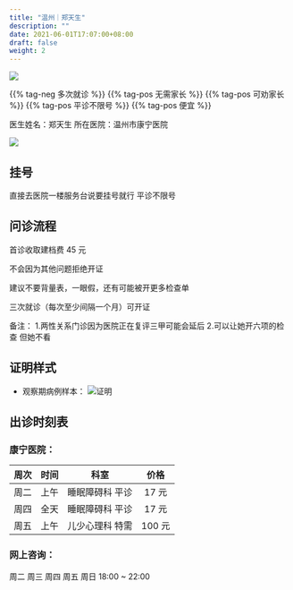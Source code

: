 ```yaml
---
title: "温州｜郑天生"
description: ""
date: 2021-06-01T17:07:00+08:00
draft: false
weight: 2
---
```


![](/images/doctor/zheng-tiansheng.jpg)

{{% tag-neg 多次就诊 %}} {{% tag-pos 无需家长 %}} {{% tag-pos 可劝家长 %}}
{{% tag-pos 平诊不限号 %}} {{% tag-pos 便宜 %}}

医生姓名：郑天生
所在医院：温州市康宁医院

![](/images/doctor/zheng-tiansheng-qr.jpg)

## 挂号

直接去医院一楼服务台说要挂号就行 平诊不限号

## 问诊流程

首诊收取建档费 45 元

不会因为其他问题拒绝开证

建议不要背量表，一眼假，还有可能被开更多检查单 

三次就诊（每次至少间隔一个月）可开证

备注：
1.两性关系门诊因为医院正在复评三甲可能会延后
2.可以让她开六项的检查 但她不看

## 证明样式

- 观察期病例样本：
  ![证明](images/doctor/zheng-tiansheng-zm.jpg)

## 出诊时刻表

### 康宁医院：

| 周次 | 时间 | 科室 | 价格 |
| :---: | :---: | :---: | :---: |
| 周二 | 上午 | 睡眠障碍科 平诊 | 17 元 |
| 周四 | 全天 | 睡眠障碍科 平诊 | 17 元 |
| 周五 | 上午 | 儿少心理科 特需 | 100 元 |

### 网上咨询：

周二 周三 周四 周五 周日 18:00 ~ 22:00

